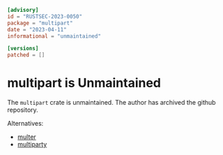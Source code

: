 ```toml
[advisory]
id = "RUSTSEC-2023-0050"
package = "multipart"
date = "2023-04-11"
informational = "unmaintained"

[versions]
patched = []
```

# multipart is Unmaintained

The `multipart` crate is unmaintained. The author has archived the github
repository.

Alternatives:

- [multer](https://crates.io/crates/multer)
- [multiparty](https://crates.io/crates/multiparty)
